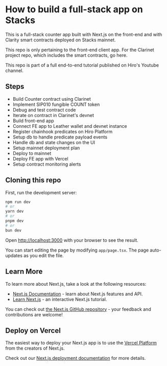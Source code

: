 # How to build a full-stack app on Stacks

This is a full-stack counter app built with Next.js on the front-end and with Clarity smart contracts deployed on Stacks mainnet.

This repo is only pertaining to the front-end client app. For the Clarinet project repo, which includes the smart contracts, go here.

This repo is part of a full end-to-end tutorial published on Hiro's Youtube channel.

## Steps

- Build Counter contract using Clarinet
- Implement SIP010 fungible COUNT token
- Debug and test contract code
- Iterate on contract in Clarinet's devnet
- Build front-end app
- Connect FE app to Leather wallet and devnet instance
- Register chainhook predicates on Hiro Platform
- Setup db to handle predicate payload events
- Handle db and state changes on the UI
- Setup mainnet deployment plan
- Deploy to mainnet
- Deploy FE app with Vercel
- Setup contract monitoring alerts

## Cloning this repo

First, run the development server:

```bash
npm run dev
# or
yarn dev
# or
pnpm dev
# or
bun dev
```

Open [http://localhost:3000](http://localhost:3000) with your browser to see the result.

You can start editing the page by modifying `app/page.tsx`. The page auto-updates as you edit the file.

## Learn More

To learn more about Next.js, take a look at the following resources:

- [Next.js Documentation](https://nextjs.org/docs) - learn about Next.js features and API.
- [Learn Next.js](https://nextjs.org/learn) - an interactive Next.js tutorial.

You can check out [the Next.js GitHub repository](https://github.com/vercel/next.js) - your feedback and contributions are welcome!

## Deploy on Vercel

The easiest way to deploy your Next.js app is to use the [Vercel Platform](https://vercel.com/new?utm_medium=default-template&filter=next.js&utm_source=create-next-app&utm_campaign=create-next-app-readme) from the creators of Next.js.

Check out our [Next.js deployment documentation](https://nextjs.org/docs/app/building-your-application/deploying) for more details.
